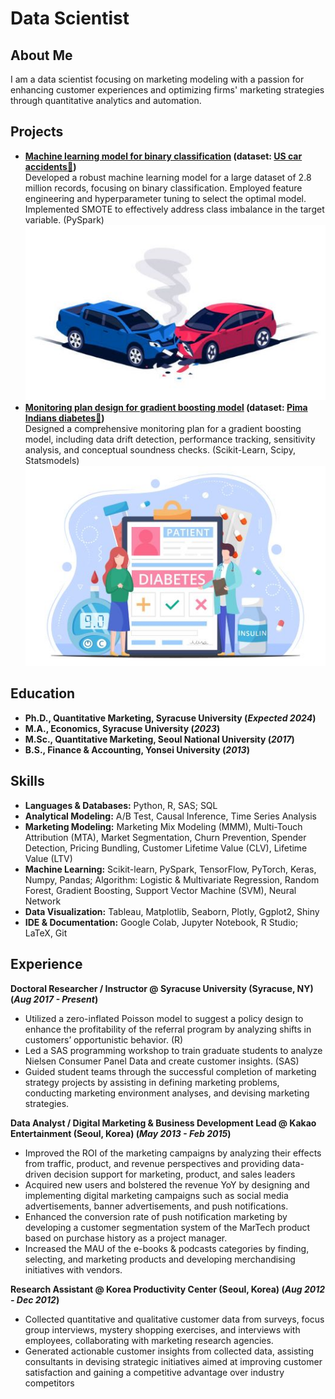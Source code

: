 # Data Scientist

## About Me
I am a data scientist focusing on marketing modeling with a passion for enhancing customer experiences and optimizing firms' marketing strategies through quantitative analytics and automation.

## Projects
- **[Machine learning model for binary classification](https://github.com/harimshin/data-science-portfolio/blob/main/machine_learning_binary_classification_with_SMOTE_prediction_model_for_the_severity_of_car_accidents.ipynb) (dataset: [US car accidents🚗](https://www.kaggle.com/datasets/sobhanmoosavi/us-accidents))**<br>
  Developed a robust machine learning model for a large dataset of 2.8 million records, focusing on binary classification. Employed feature engineering and hyperparameter tuning to select the optimal model. Implemented SMOTE
to effectively address class imbalance in the target variable. (PySpark)
![car accidents](/assets/img/accidents.jpg)
- **[Monitoring plan design for gradient boosting model](https://github.com/harimshin/data-science-portfolio/blob/main/mlops_model_risk_management_monitoring_plan_gradient_boosting_model_for_pima_diabetes.ipynb)
(dataset: [Pima Indians diabetes💉](https://www.kaggle.com/datasets/uciml/pima-indians-diabetes-database))**<br>
Designed a comprehensive monitoring plan for a gradient boosting model, including data drift detection, performance tracking, sensitivity analysis, and conceptual soundness checks. (Scikit-Learn, Scipy, Statsmodels)
![diabetes](/assets/img/diabetes.jpg)

## Education
- **Ph.D., Quantitative Marketing, Syracuse University (_Expected 2024_)**
- **M.A., Economics, Syracuse University (_2023_)**						       		
- **M.Sc., Quantitative Marketing, Seoul National University (_2017_)**	 			        		
- **B.S., Finance & Accounting, Yonsei University (_2013_)**

## Skills
- **Languages & Databases:** Python, R, SAS; SQL
- **Analytical Modeling:** A/B Test, Causal Inference, Time Series Analysis
- **Marketing Modeling:** Marketing Mix Modeling (MMM), Multi-Touch Attribution (MTA), Market Segmentation,
Churn Prevention, Spender Detection, Pricing Bundling, Customer Lifetime Value (CLV), Lifetime Value (LTV)
- **Machine Learning:** Scikit-learn, PySpark, TensorFlow, PyTorch, Keras, Numpy, Pandas; Algorithm: Logistic &
Multivariate Regression, Random Forest, Gradient Boosting, Support Vector Machine (SVM), Neural Network
- **Data Visualization:** Tableau, Matplotlib, Seaborn, Plotly, Ggplot2, Shiny
- **IDE & Documentation:** Google Colab, Jupyter Notebook, R Studio; LaTeX, Git

## Experience
**Doctoral Researcher / Instructor @ Syracuse University (Syracuse, NY) (_Aug 2017 - Present_)**
- Utilized a zero-inflated Poisson model to suggest a policy design to enhance the profitability of the referral program
by analyzing shifts in customers’ opportunistic behavior. (R)
- Led a SAS programming workshop to train graduate students to analyze Nielsen Consumer Panel Data and
create customer insights. (SAS)
- Guided student teams through the successful completion of marketing strategy projects by assisting in defining
marketing problems, conducting marketing environment analyses, and devising marketing strategies.

**Data Analyst / Digital Marketing & Business Development Lead @ Kakao Entertainment (Seoul, Korea) (_May 2013 - Feb 2015_)**
- Improved the ROI of the marketing campaigns  by analyzing their effects from traffic, product, and revenue
perspectives and providing data-driven decision support for marketing, product, and sales leaders
- Acquired new users and bolstered the revenue YoY by designing and implementing digital marketing
campaigns such as social media advertisements, banner advertisements, and push notifications.
- Enhanced the conversion rate of push notification marketing by developing a customer segmentation system
of the MarTech product based on purchase history as a project manager.
- Increased the MAU of the e-books & podcasts categories by finding, selecting, and marketing products
and developing merchandising initiatives with vendors.

**Research Assistant @ Korea Productivity Center (Seoul, Korea) (_Aug 2012 - Dec 2012_)**
- Collected quantitative and qualitative customer data from surveys, focus group interviews, mystery shopping
exercises, and interviews with employees, collaborating with marketing research agencies.
- Generated actionable customer insights from collected data, assisting consultants in devising strategic initiatives
aimed at improving customer satisfaction and gaining a competitive advantage over industry competitors
